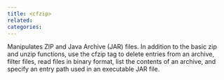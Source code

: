 ```yaml
---
title: <cfzip>
related:
categories:
---
```


Manipulates ZIP and Java Archive (JAR) files.
		In addition to the basic zip and unzip functions, use the cfzip tag to delete entries from an archive, filter files,
		read files in binary format, list the contents of an archive, and specify an entry path used in an executable JAR file.